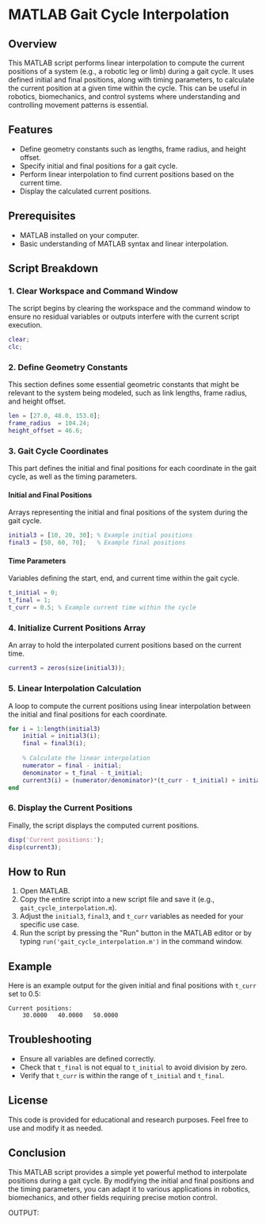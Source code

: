 # MATLAB Gait Cycle Interpolation

## Overview

This MATLAB script performs linear interpolation to compute the current positions of a system (e.g., a robotic leg or limb) during a gait cycle. It uses defined initial and final positions, along with timing parameters, to calculate the current position at a given time within the cycle. This can be useful in robotics, biomechanics, and control systems where understanding and controlling movement patterns is essential.

## Features

- Define geometry constants such as lengths, frame radius, and height offset.
- Specify initial and final positions for a gait cycle.
- Perform linear interpolation to find current positions based on the current time.
- Display the calculated current positions.

## Prerequisites

- MATLAB installed on your computer.
- Basic understanding of MATLAB syntax and linear interpolation.

## Script Breakdown

### 1. Clear Workspace and Command Window

The script begins by clearing the workspace and the command window to ensure no residual variables or outputs interfere with the current script execution.

```matlab
clear;
clc;
```

### 2. Define Geometry Constants

This section defines some essential geometric constants that might be relevant to the system being modeled, such as link lengths, frame radius, and height offset.

```matlab
len = [27.0, 48.0, 153.0];
frame_radius  = 104.24;
height_offset = 46.6;
```

### 3. Gait Cycle Coordinates

This part defines the initial and final positions for each coordinate in the gait cycle, as well as the timing parameters.

#### Initial and Final Positions

Arrays representing the initial and final positions of the system during the gait cycle.

```matlab
initial3 = [10, 20, 30]; % Example initial positions
final3 = [50, 60, 70];   % Example final positions
```

#### Time Parameters

Variables defining the start, end, and current time within the gait cycle.

```matlab
t_initial = 0;
t_final = 1;
t_curr = 0.5; % Example current time within the cycle
```

### 4. Initialize Current Positions Array

An array to hold the interpolated current positions based on the current time.

```matlab
current3 = zeros(size(initial3));
```

### 5. Linear Interpolation Calculation

A loop to compute the current positions using linear interpolation between the initial and final positions for each coordinate.

```matlab
for i = 1:length(initial3)
    initial = initial3(i);
    final = final3(i);
    
    % Calculate the linear interpolation
    numerator = final - initial;
    denominator = t_final - t_initial; 
    current3(i) = (numerator/denominator)*(t_curr - t_initial) + initial;
end
```

### 6. Display the Current Positions

Finally, the script displays the computed current positions.

```matlab
disp('Current positions:');
disp(current3);
```

## How to Run

1. Open MATLAB.
2. Copy the entire script into a new script file and save it (e.g., `gait_cycle_interpolation.m`).
3. Adjust the `initial3`, `final3`, and `t_curr` variables as needed for your specific use case.
4. Run the script by pressing the "Run" button in the MATLAB editor or by typing `run('gait_cycle_interpolation.m')` in the command window.

## Example

Here is an example output for the given initial and final positions with `t_curr` set to 0.5:

```
Current positions:
    30.0000   40.0000   50.0000
```

## Troubleshooting

- Ensure all variables are defined correctly.
- Check that `t_final` is not equal to `t_initial` to avoid division by zero.
- Verify that `t_curr` is within the range of `t_initial` and `t_final`.

## License

This code is provided for educational and research purposes. Feel free to use and modify it as needed.

## Conclusion

This MATLAB script provides a simple yet powerful method to interpolate positions during a gait cycle. By modifying the initial and final positions and the timing parameters, you can adapt it to various applications in robotics, biomechanics, and other fields requiring precise motion control.


OUTPUT:



